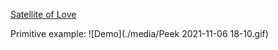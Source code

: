 [Satellite of Love](https://www.youtube.com/watch?v=KFbgAxxVh1E)

Primitive example: ![Demo](./media/Peek 2021-11-06 18-10.gif)
